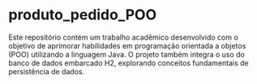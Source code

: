 # produto_pedido_POO
Este repositório contém um trabalho acadêmico desenvolvido com o objetivo de aprimorar habilidades em programação orientada a objetos (POO) utilizando a linguagem Java. O projeto também integra o uso do banco de dados embarcado H2, explorando conceitos fundamentais de persistência de dados.
